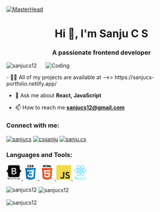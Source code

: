 [![MasterHead](https://i0.wp.com/plopdo.com/wp-content/uploads/2021/07/Screenshot-1.png?resize=1210%2C642&ssl=1)](https://rishavchanda.io)
<h1 align="center">Hi 👋, I'm Sanju C S</h1>
<h3 align="center">A passionate frontend developer</h3>
<img align="right" alt="Coding" width="400" src="https://camo.githubusercontent.com/5ddf73ad3a205111cf8c686f687fc216c2946a75005718c8da5b837ad9de78c9/68747470733a2f2f7468756d62732e6766796361742e636f6d2f4576696c4e657874446576696c666973682d736d616c6c2e676966"/>
<p align="left"> <img src="https://komarev.com/ghpvc/?username=sanjucs12&label=Profile%20views&color=0e75b6&style=flat" alt="sanjucs12" /> </p>
- 👨‍💻 All of my projects are available at -->>  https://sanjucs-portfolio.netlify.app/

- 💬 Ask me about **React, JavaScript**

- 📫 How to reach me **sanjucs12@gmail.com**

<h3 align="left">Connect with me:</h3>
<p align="left">
<a href="https://linkedin.com/in/sanjucs" target="blank"><img align="center" src="https://raw.githubusercontent.com/rahuldkjain/github-profile-readme-generator/master/src/images/icons/Social/linked-in-alt.svg" alt="sanjucs" height="30" width="40" /></a>
<a href="https://fb.com/cssanju" target="blank"><img align="center" src="https://raw.githubusercontent.com/rahuldkjain/github-profile-readme-generator/master/src/images/icons/Social/facebook.svg" alt="cssanju" height="30" width="40" /></a>
<a href="https://instagram.com/sanju.cs" target="blank"><img align="center" src="https://raw.githubusercontent.com/rahuldkjain/github-profile-readme-generator/master/src/images/icons/Social/instagram.svg" alt="sanju.cs" height="30" width="40" /></a>
</p>

<h3 align="left">Languages and Tools:</h3>
<p align="left"> <a href="https://getbootstrap.com" target="_blank" rel="noreferrer"> <img src="https://raw.githubusercontent.com/devicons/devicon/master/icons/bootstrap/bootstrap-plain-wordmark.svg" alt="bootstrap" width="40" height="40"/> </a> <a href="https://www.w3schools.com/css/" target="_blank" rel="noreferrer"> <img src="https://raw.githubusercontent.com/devicons/devicon/master/icons/css3/css3-original-wordmark.svg" alt="css3" width="40" height="40"/> </a> <a href="https://www.w3.org/html/" target="_blank" rel="noreferrer"> <img src="https://raw.githubusercontent.com/devicons/devicon/master/icons/html5/html5-original-wordmark.svg" alt="html5" width="40" height="40"/> </a> <a href="https://developer.mozilla.org/en-US/docs/Web/JavaScript" target="_blank" rel="noreferrer"> <img src="https://raw.githubusercontent.com/devicons/devicon/master/icons/javascript/javascript-original.svg" alt="javascript" width="40" height="40"/> </a> <a href="https://reactjs.org/" target="_blank" rel="noreferrer"> <img src="https://raw.githubusercontent.com/devicons/devicon/master/icons/react/react-original-wordmark.svg" alt="react" width="40" height="40"/> </a> </p>

<p><img align="left" src="https://github-readme-stats.vercel.app/api/top-langs?username=sanjucs12&show_icons=true&locale=en&layout=compact" alt="sanjucs12" /></p>

<p>&nbsp;<img align="center" src="https://github-readme-stats.vercel.app/api?username=sanjucs12&show_icons=true&locale=en" alt="sanjucs12" /></p>

<p><img align="center" src="https://github-readme-streak-stats.herokuapp.com/?user=sanjucs12&" alt="sanjucs12" /></p>
